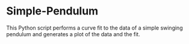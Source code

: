 # Simple-Pendulum
This Python script performs a curve fit to the data of a simple swinging pendulum and generates a plot of the data and the fit.

